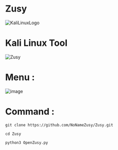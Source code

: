 # Zusy

![KaliLinuxLogo](https://github.com/MMOGAMER0101/Zusy/assets/153848626/38fa9f47-f5fc-4216-be1a-dc0f40ad4de9)

# Kali Linux Tool 

![Zusy](https://github.com/MMOGAMER0101/Zusy/assets/153848626/a3ea1469-760a-48bf-a597-d5dc0903ae99)


# Menu :
![image](https://github.com/NoNameZusy/Zusy/assets/153848626/4658f8ea-309a-41bd-99b9-81b9cc2a150b)



# Command :
``` git clone https://github.com/NoNameZusy/Zusy.git ```

``` cd Zusy ```

``` python3 OpenZusy.py ```




 


